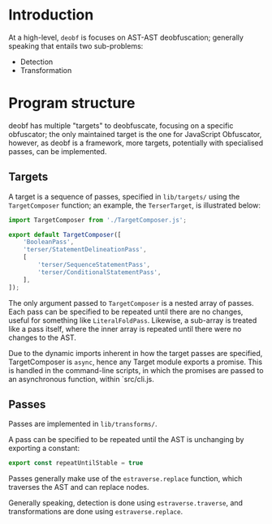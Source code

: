 # Introduction
At a high-level, `deobf` is focuses on AST-AST deobfuscation; generally speaking that entails two sub-problems:
* Detection
* Transformation

# Program structure
deobf has multiple "targets" to deobfuscate, focusing on a specific obfuscator; the only maintained target is the one for JavaScript Obfuscator, however, as deobf is a framework, more targets, potentially with specialised passes, can be implemented.

## Targets
A target is a sequence of passes, specified in `lib/targets/` using the `TargetComposer` function; an example, the `TerserTarget`, is illustrated below:
```js
import TargetComposer from './TargetComposer.js';

export default TargetComposer([
	'BooleanPass',
	'terser/StatementDelineationPass',
	[
		'terser/SequenceStatementPass',
		'terser/ConditionalStatementPass',
	],
]);
```

The only argument passed to `TargetComposer` is a nested array of passes. Each pass can be specified to be repeated until there are no changes, useful for something like `LiteralFoldPass`. Likewise, a sub-array is treated like a pass itself, where the inner array is repeated until there were no changes to the AST.

Due to the dynamic imports inherent in how the target passes are specified, TargetComposer is `async`, hence any Target module exports a promise. This is handled in the command-line scripts, in which the promises are passed to an asynchronous function, within `src/cli.js.

## Passes
Passes are implemented in `lib/transforms/`.

A pass can be specified to be repeated until the AST is unchanging by exporting a constant:
```js
export const repeatUntilStable = true
```
Passes generally make use of the `estraverse.replace` function, which traverses the AST and can replace nodes.

Generally speaking, detection is done using `estraverse.traverse`, and transformations are done using `estraverse.replace`.
